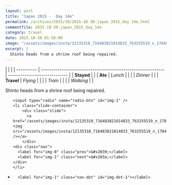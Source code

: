 ```yaml
---
layout: post
title: "Japan 2015 -  Day 14e"
permalink: /archives/2015/10/2015-10-30-japan_2015_day_14e.html
commentfile: 2015-10-30-japan_2015_day_14e
category: travel
date: 2015-10-30 01:58:00
image: "/assets/images/insta/12135318_716483821814833_763255519_n_17845085014047535.jpg"
excerpt: |
  Shinto heads from a shrine roof being repaired.
---
```


|            |                                                              |
| ---------- | ------------------------------------------------------------ | ----------------------------- |
| **Stayed** |  |
| **Ate**    | _Lunch_                                                      |          |
|            | _Dinner_                                                     |          |
| **Travel** | _Flying_                                                     |          |
|            | _Train_                                                      |          |
|            | _Walking_                                                    |          |


Shinto heads from a shrine roof being repaired.


<ul class="slides">

    <input type="radio" name="radio-btn" id="img-1" />
    <li class="slide-container">
        <div class="slide">
          <a href="/assets/images/insta/12135318_716483821814833_763255519_n_17845085014047535.jpg"><img src="/assets/images/insta/12135318_716483821814833_763255519_n_17845085014047535.jpg" /></a>
        </div>
    <div class="nav">
      <label for="img-0" class="prev">&#x2039;</label>
      <label for="img-1" class="next">&#x203a;</label>
    </div>
    </li>
			
<li class="nav-dots">

      <label for="img-1" class="nav-dot" id="img-dot-1"></label>

</li>
</ul>        
             

		